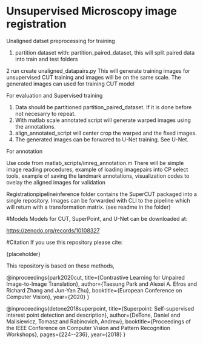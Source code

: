# Unsupervised Microscopy image registration

Unaligned datset preprocessing for training
  
1. partition dataset with: partition_paired_dataset, this will split paired data into train and test folders

2 run create unaligned_datapairs.py This will generate training images for unsupervised CUT training and images will be on the same scale.
The generated images can used for training CUT model

For evaluation and Supervised training 
1. Data should be partitioned partition_paired_dataset. If it is done before not necesarry to repeat.
2. With matlab scale annotated script will generate warped images using the annotations.
3. align_annotated_script will center crop the warped and the fixed images. 
4. The generated images can be forwared to U-Net training.
See U-Net.

For annotation

Use code from matlab_scripts/imreg_annotation.m
There will be simple image reading procedures,
example of loading imagepairs into CP select tools,
example of saving the landmark annotations,
visualization codes to ovelay the aligned images for validation

Registrationpipelineinference folder contains the SuperCUT packaged into a single repository.
Images can be forwarded with CLI to the pipeline which will return with a transformation matrix.
(see readme in the folder)

#Models
Models for CUT, SuperPoint, and U-Net can be downloaded at:

https://zenodo.org/records/10108327


#Citation
If you use this repository please cite:

{placeholder}


This repository is based on these methods,

@inproceedings{park2020cut,
  title={Contrastive Learning for Unpaired Image-to-Image Translation},
  author={Taesung Park and Alexei A. Efros and Richard Zhang and Jun-Yan Zhu},
  booktitle={European Conference on Computer Vision},
  year={2020}
}

@inproceedings{detone2018superpoint,
  title={Superpoint: Self-supervised interest point detection and description},
  author={DeTone, Daniel and Malisiewicz, Tomasz and Rabinovich, Andrew},
  booktitle={Proceedings of the IEEE Conference on Computer Vision and Pattern Recognition Workshops},
  pages={224--236},
  year={2018}
}